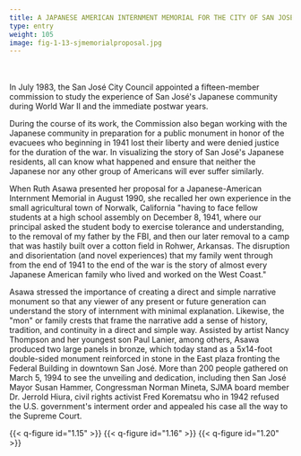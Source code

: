 ```yaml
---
title: A JAPANESE AMERICAN INTERNMENT MEMORIAL FOR THE CITY OF SAN JOSÉ
type: entry
weight: 105
image: fig-1-13-sjmemorialproposal.jpg
---
```

<br>
<br>
In July 1983, the San José City Council appointed a fifteen-member commission to study the experience of San José's Japanese community during World War II and the immediate postwar years.

<!--more-->

During the course of its work, the Commission also began working with the Japanese community in preparation for a public monument in honor of the evacuees who beginning in 1941 lost their liberty and were denied justice for the duration of the war. In visualizing the story of San José's Japanese residents, all can know what happened and ensure that neither the Japanese nor any other group of Americans will ever suffer similarly.

When Ruth Asawa presented her proposal for a Japanese-American Internment Memorial in August 1990, she recalled her own experience in the small agricultural town of Norwalk, California "having to face fellow students at a high school assembly on December 8, 1941, where our principal asked the student body to exercise tolerance and understanding, to the removal of my father by the FBI, and then our later removal to a camp that was hastily built over a cotton field in Rohwer, Arkansas. The disruption and disorientation (and novel experiences) that my family went through from the end of 1941 to the end of the war is the story of almost every Japanese American family who lived and worked on the West Coast."

Asawa stressed the importance of creating a direct and simple narrative monument so that any viewer of any present or future generation can understand the story of internment with minimal explanation. Likewise, the "mon" or family crests that frame the narrative add a sense of history, tradition, and continuity in a direct and simple way. Assisted by artist Nancy Thompson and her youngest son Paul Lanier, among others, Asawa produced two large panels in bronze, which today stand as a 5x14-foot double-sided monument reinforced in stone in the East plaza fronting the Federal Building in downtown San José. More than 200 people gathered on March 5, 1994 to see the unveiling and dedication, including then San José Mayor Susan Hammer, Congressman Norman Mineta, SJMA board member Dr. Jerrold Hiura, civil rights activist Fred Korematsu who in 1942 refused the U.S. government's interment order and appealed his case all the way to the Supreme Court.

{{< q-figure id="1.15" >}}
{{< q-figure id="1.16" >}}
{{< q-figure id="1.20" >}}
